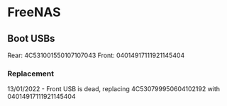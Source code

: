 # FreeNAS

## Boot USBs
Rear: 4C531001550107107043
Front: 04014917111921145404

### Replacement
13/01/2022 - Front USB is dead, replacing 4C530799950604102192 with 04014917111921145404